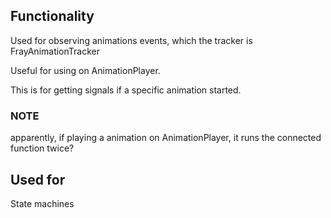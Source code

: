 ## Functionality
Used for observing animations events, which the tracker is FrayAnimationTracker

Useful for using on AnimationPlayer.

This is for getting signals if a specific animation started.

### NOTE
apparently, if playing a animation on AnimationPlayer, it runs the connected
function twice?

## Used for
State machines
